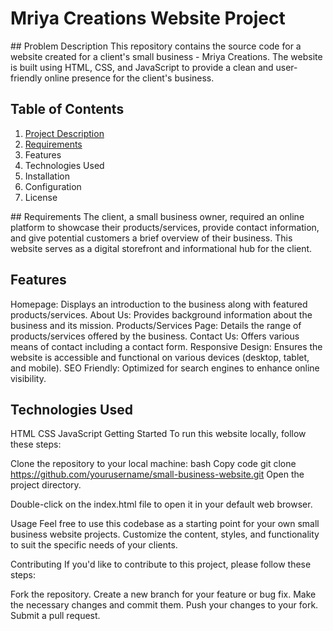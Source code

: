 # Mriya Creations Website Project

<a name="pd"/>
## Problem Description
This repository contains the source code for a website created for a client's small business - Mriya Creations. The website is built using HTML, CSS, and JavaScript to provide a clean and user-friendly online presence for the client's business.

## Table of Contents
1. [Project Description](#pd)
2. [Requirements](#req)
3. Features
4. Technologies Used
5. Installation
6. Configuration
7. License

<a name="req"/>
## Requirements
The client, a small business owner, required an online platform to showcase their products/services, provide contact information, and give potential customers a brief overview of their business. This website serves as a digital storefront and informational hub for the client.

## Features
Homepage: Displays an introduction to the business along with featured products/services.
About Us: Provides background information about the business and its mission.
Products/Services Page: Details the range of products/services offered by the business.
Contact Us: Offers various means of contact including a contact form.
Responsive Design: Ensures the website is accessible and functional on various devices (desktop, tablet, and mobile).
SEO Friendly: Optimized for search engines to enhance online visibility.

## Technologies Used
HTML
CSS
JavaScript
Getting Started
To run this website locally, follow these steps:

Clone the repository to your local machine:
bash
Copy code
git clone https://github.com/yourusername/small-business-website.git
Open the project directory.

Double-click on the index.html file to open it in your default web browser.

Usage
Feel free to use this codebase as a starting point for your own small business website projects. Customize the content, styles, and functionality to suit the specific needs of your clients.

Contributing
If you'd like to contribute to this project, please follow these steps:

Fork the repository.
Create a new branch for your feature or bug fix.
Make the necessary changes and commit them.
Push your changes to your fork.
Submit a pull request.
